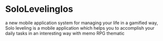 # SoloLevelingIos
 a new mobile application system for managing your life in a gamified way, Solo leveling is a mobile application which helps you to accomplish your daily tasks in an interesting way  with memo RPG thematic
 
